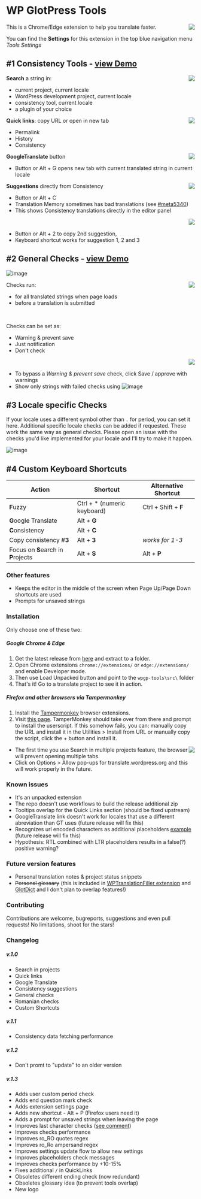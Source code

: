 
# WP GlotPress Tools
<img align="right" src="https://user-images.githubusercontent.com/65488419/118821977-6a34aa00-b8c0-11eb-9e1e-9304db38c434.png">


This is a Chrome/Edge extension to help you translate faster. 


You can find the **Settings** for this extension in the top blue navigation menu *Tools Settings*


## #1 Consistency Tools - [view Demo](https://youtu.be/Ve9DSOfFBeA) 

<img align="right" src="https://user-images.githubusercontent.com/65488419/117619811-61cdc800-b178-11eb-8754-88d03ca00c09.png">

**Search** a string in:
- current project, current locale
- WordPress development project, current locale
- consistency tool, current locale
- a plugin of your choice

<img align="right" src="https://user-images.githubusercontent.com/65488419/117620318-11a33580-b179-11eb-9968-f1148d58686c.png" >

**Quick links**: copy URL or open in new tab
- Permalink
- History
- Consistency

<img align="right" src="https://user-images.githubusercontent.com/65488419/117621284-203e1c80-b17a-11eb-8a86-26c34f17f1b3.png" >

**GoogleTranslate** button 
- Button or Alt + G opens new tab with current translated string in current locale

<img align="right" src="https://user-images.githubusercontent.com/65488419/117621916-c1c56e00-b17a-11eb-9cab-a593532a8e05.png" >

**Suggestions** directly from Consistency
 - Button or Alt + C
 - Translation Memory sometimes has bad translations (see [#meta5340](https://meta.trac.wordpress.org/ticket/5340))
 - This shows Consistency translations directly in the editor panel

<img align="right" src="https://user-images.githubusercontent.com/65488419/117623006-eec65080-b17b-11eb-94b9-18ec705ed359.png" >
<br>

- Button or Alt + 2 to copy 2nd suggestion, 
- Keyboard shortcut works for suggestion 1, 2 and 3

## #2 General Checks - [view Demo](https://youtu.be/pG92jygfWpY) 
![image](https://user-images.githubusercontent.com/65488419/119303368-4978a580-bc6e-11eb-8897-271404a6ce53.png)

<img align="right" src="https://user-images.githubusercontent.com/65488419/117624878-14ecf000-b17e-11eb-8b34-c9410e226469.png" >

Checks run:
- for all translated strings when page loads
- before a translation is submitted

<br>

Checks can be set as:
- Warning & prevent save
- Just notification
- Don't check
<img align="right" src="https://user-images.githubusercontent.com/65488419/117626608-f4be3080-b17f-11eb-91a7-fefd621df320.png" >

<br>


- To bypass a *Warning & prevent save* check, click Save / approve with warnings
- Show only strings with failed checks using
  ![image](https://user-images.githubusercontent.com/65488419/117627508-e7ee0c80-b180-11eb-93e2-8c17c27f5bdf.png)

## #3 Locale specific Checks

If your locale uses a different symbol other than `.` for period, you can set it here.
Additional specific locale checks can be added if requested. These work the same way as general checks.
Please open an issue with the checks you'd like implemented for your locale and I'll try to make it happen.

![image](https://user-images.githubusercontent.com/65488419/119268770-1a761b80-bbfd-11eb-96ed-037e1c54ba1d.png)

## #4 Custom Keyboard Shortcuts

| Action | Shortcut | Alternative Shortcut |
| --- | --- | ---|
| **F**uzzy | Ctrl + \* (numeric keyboard) | Ctrl + Shift + **F** | 
| **G**oogle Translate | Alt + **G** | 
| **C**onsistency | Alt + **C** | 
| Copy consistency #**3** | Alt + **3** | *works for 1-3* |
| Focus on **S**earch in **P**rojects | Alt + **S** | Alt + **P**|

### Other features
- Keeps the editor in the middle of the screen when Page Up/Page Down shortcuts are used
- Prompts for unsaved strings

### Installation
Only choose one of these two:

##### Google Chrome & Edge

1. Get the latest release from [here](https://github.com/vlad-timotei/wpgp-tools/releases/latest) and extract to a folder.
2. Open Chrome extensions `chrome://extensions/` or `edge://extensions/` and enable Developer mode.
3. Then use Load Unpacked button and point to the `wpgp-tools\src\` folder
4. That's it! Go to a translate project to see it in action.

##### Firefox and other browsers via Tampermonkey

1. Install the [Tampermonkey](http://tampermonkey.net/) browser extensions.
2. Visit [this page](https://github.com/vlad-timotei/wpgp-tools/raw/main/userscript/wpgpt-userscript-latest.user.js). TamperMonkey should take over from there and prompt to install the userscript.
If this somehow fails, you can: manually copy the URL and install it in the Utilities > Install from URL or manually copy the script, click the + button and install it.

<img align="right" src="https://user-images.githubusercontent.com/65488419/118153870-0a04ba80-b41f-11eb-9e96-bfb9dc405247.png">

- The first time you use Search in multiple projects feature, the browser will prevent opening multiple tabs. 
- Click on Options > Allow pop-ups for translate.wordpress.org and this will work properly in the future.


### Known issues
- It's an unpacked extension
- The repo doesn't use workflows to build the release additional zip
- Tooltips overlap for the Quick Links section (should be fixed upstream)
- GoogleTranslate link doesn't work for locales that use a different abreviation than GT uses (future release will fix this)
- Recognizes url encoded characters as additional placeholders [example](https://translate.wordpress.org/projects/wp/dev/ru/default/?filters%5Bstatus%5D=either&filters%5Boriginal_id%5D=8431315&filters%5Btranslation_id%5D=77461139) (future release will fix this)
- Hypothesis: RTL combined with LTR placeholders results in a false(?) positive warning?

### Future version features

- Personal translation notes & project status snippets
- ~~Personal glossary~~ (this is included in [WPTranslationFiller extension](https://github.com/vibgyj/WPTranslationFiller/) and [GlotDict](https://github.com/Mte90/GlotDict) and I don't plan to overlap features!)


### Contributing
Contributions are welcome, bugreports, suggestions and even pull requests! No limitations, shoot for the stars!

### Changelog
##### v.1.0
  * Search in projects
  * Quick links
  * Google Translate
  * Consistency suggestions
  * General checks
  * Romanian checks
  * Custom Shortcuts

##### v.1.1
- Consistency data fetching performance 

##### v.1.2
- Don't promt to "update" to an older version

##### v.1.3
- Adds user custom period check
- Adds end question mark check 
- Adds extension settings page
- Adds new shortcut - Alt + P (Firefox users need it)
- Adds a prompt for unsaved strings when leaving the page
- Improves last character checks ([see comment](https://github.com/vlad-timotei/wpgp-tools/issues/1#issuecomment-843997677))
- Improves checks performance
- Improves ro_RO quotes regex
- Improves ro_Ro ampersand regex
- Improves settings update flow to allow new settings
- Improves placeholders check messages
- Improves checks performance by +10-15%
- Fixes additional `/` in QuickLinks
- Obsoletes different ending check (now redundant)
- Obsoletes glossary idea (to prevent tools overlap)
- New logo
